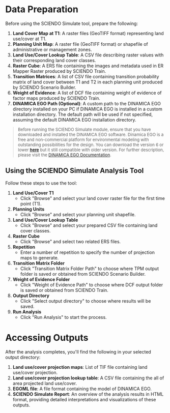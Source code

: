 # Data Preparation

Before using the SCIENDO Simulate tool, prepare the following:

1.  **Land Cover Map at T1**: A raster files (GeoTIFF format) representing land use/cover at T1.
2.  **Planning Unit Map**: A raster file (GeoTIFF format) or shapefile of administrative or management zones.
3.  **Land Use/Cover Lookup Table**: A CSV file describing raster values with their corresponding land cover classes.
4.  **Raster Cube**: A ERS file containing the images and metadata used in ER Mapper Raster produced by SCIENDO Train.
5.  **Transition Matrices**: A list of CSV file containing transition probability matrix of land cover between T1 and T2 in each planning unit produced by SCIENDO Scenario Builder.
6.  **Weight of Evidence**: A list of DCF file containing weight of evidence of factor maps produced by SCIENDO Train.
7.  **DINAMICA EGO Path (Optional)**: A custom path to the DINAMICA EGO directory installed on your PC if DINAMICA EGO is installed in a custom installation directory. The default path will be used if not specified, assuming the default DINAMICA EGO installation directory.

> <font size="2">Before running the SCIENDO Simulate  module, ensure that you have downloaded and installed the DINAMICA EGO software. Dinamica EGO is a free and non-commercial platform for environmental modeling with outstanding possibilities for the design. You can download the version 6 or lower [**here**](https://csr.ufmg.br/dinamica/dinamica-6/) but it still compatible with older version. For further description, please visit the [DINAMICA EGO Documentation](https://dinamicaego.com/dokuwiki/doku.php?id=guidebook_start).</font>

## Using the SCIENDO Simulate Analysis Tool

Follow these steps to use the tool:

1.  **Land Use/Cover T1**
    -   Click "Browse" and select your land cover raster file for the first time point (T1).
2.  **Planning Units**
    -   Click "Browse" and select your planning unit shapefile.
3.  **Land Use/Cover Lookup Table**
    -   Click "Browse" and select your prepared CSV file containing land cover classes.
4.  **Raster Cube**
    -   Click "Browse" and select two related ERS files.
5.  **Repetition**
    -   Enter a number of repetition to specify the number of projection maps to generate.
6.  **Transition Matrix Folder**
    -   Click "Transition Matrix Folder Path" to choose where TPM output folder is saved or obtained from SCIENDO Scenario Builder.
7.  **Weight of Evidence Folder**
    -   Click "Weight of Evidence Path" to choose where DCF output folder is saved or obtained from SCIENDO Train.
8.  **Output Directory**
    -   Click "Select output directory" to choose where results will be saved.
9.  **Run Analysis**
    -   Click "Run Analysis" to start the process.

# Accessing Outputs

After the analysis completes, you'll find the following in your selected output directory:

1.  **Land use/cover projection maps**: List of TIF file containing land use/cover projection.
2.  **Land use/cover projection lookup table**: A CSV file containing the all of area projected land use/cover.
3.  **EGOML file**: A file format containing the model of DINAMICA EGO.
4.  **SCIENDO Simulate Report**: An overview of the analysis results in HTML format, providing detailed interpretations and visualizations of these outputs.

